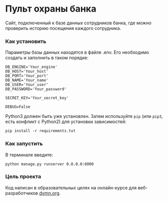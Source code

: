 # Пульт охраны банка

Сайт, подключенный к базе данных сотрудников банка, где можно проверить историю посещения каждого сотрудника.

### Как установить

Параметры базы данных находятся в файле .env. Его необходимо создать и заполнить в таком порядке: 

 ```env
DB_ENGINE='Your_engine'
DB_HOST='Your_host'
DB_PORT='Your_port'
DB_NAME='Your_name'
DB_USER='Your_user'
DB_PASSWORD='Your_password'

SECRET_KEY='Your_secret_key'

DEBUG=False
 ```

Python3 должен быть уже установлен. 
Затем используйте `pip` (или `pip3`, есть конфликт с Python2) для установки зависимостей:
```
pip install -r requirements.txt
```

### Как запустить

В терминале введите:
```
python manage.py runserver 0.0.0.0:8000
```

### Цель проекта

Код написан в образовательных целях на онлайн-курсе для веб-разработчиков [dvmn.org](https://dvmn.org/).
